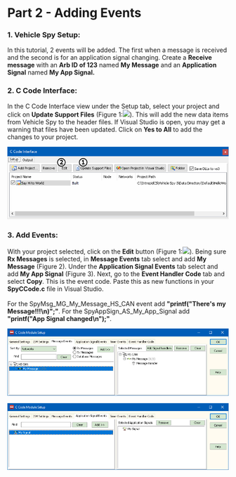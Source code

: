 # Part 2 - Adding Events

### 1. Vehicle Spy Setup:

In this tutorial, 2 events will be added. The first when a message is received and the second is for an application signal changing. Create a **Receive message** with an **Arb ID of 123** named **My Message** and an **Application Signal** named **My App Signal.**

### 2. C Code Interface:

In the C Code Interface view under the Setup tab, select your project and click on **Update Support Files** (Figure 1:![](https://cdn.intrepidcs.net/support/VehicleSpy/assets/smOne.gif)). This will add the new data items from Vehicle Spy to the header files. If Visual Studio is open, you may get a warning that files have been updated. Click on **Yes to All** to add the changes to your project.

![Figure 1: C Code Interface](../../.gitbook/assets/spyexamplecci2.1.gif)

### 3. Add Events:

With your project selected, click on the **Edit** button (Figure 1:![](https://cdn.intrepidcs.net/support/VehicleSpy/assets/smTwo.gif)). Being sure **Rx Messages** is selected, in **Message Events** tab select and add **My Message** (Figure 2). Under the **Application Signal Events** tab select and add **My App Signal** (Figure 3).  Next, go to the **Event Handler Code** tab and select **Copy**. This is the event code.  Paste this as new functions in your **SpyCCode.c** file in Visual Studio. \
\
For the SpyMsg\_MG\_My\_Message\_HS\_CAN event add **"printf("There's my Message!!!\n)";"**. For the SpyAppSign\_AS\_My\_App\_Signal add **"printf("App Signal changed\n");"**.

![Figure 2: Select Vehicle Spy Message items to use](../../.gitbook/assets/spyexamplecci2.2.gif)

![Figure 3: Select Vehicle Spy Application Signal items to use](../../.gitbook/assets/spyexamplecci2.3.gif)
